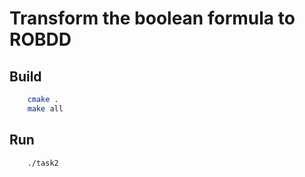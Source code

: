 Transform the boolean formula to ROBDD
================

Build
-----
```bash
    cmake .
    make all
```

Run
-----
```bash
    ./task2
```
